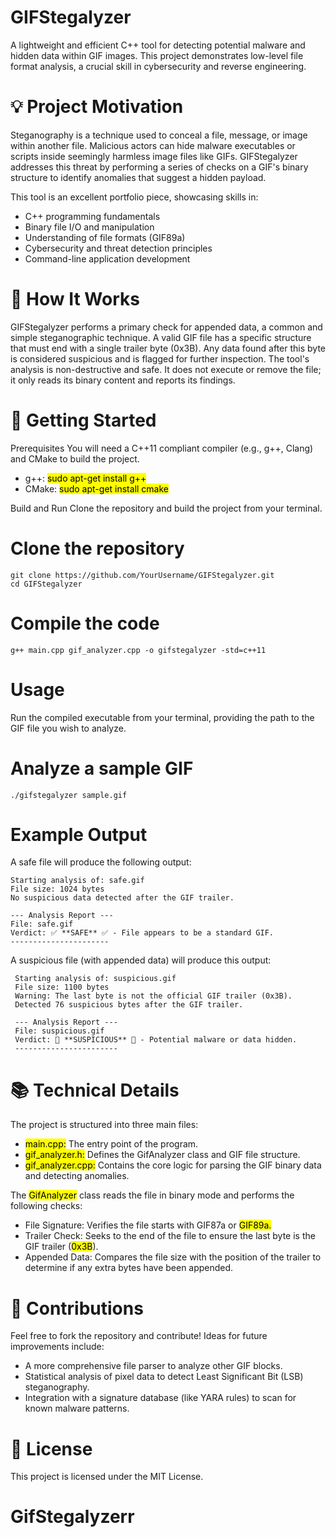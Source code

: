 # GIFStegalyzer
 
A lightweight and efficient C++ tool for detecting potential malware and hidden data within GIF images. This project demonstrates low-level file format analysis, a crucial skill in cybersecurity and reverse engineering.
##

# 💡 Project Motivation
 
Steganography is a technique used to conceal a file, message, or image within another file. Malicious actors can hide malware executables or scripts inside seemingly harmless image files like GIFs. GIFStegalyzer addresses this threat by performing a series of checks on a GIF's binary structure to identify anomalies that suggest a hidden payload.

 This tool is an excellent portfolio piece, showcasing skills in:
- C++ programming fundamentals
- Binary file I/O and manipulation
- Understanding of file formats (GIF89a)
- Cybersecurity and threat detection principles
- Command-line application development
##

# 🔬 How It Works

GIFStegalyzer performs a primary check for appended data, a common and simple steganographic technique. A valid GIF file has a specific structure that must end with a single trailer byte (0x3B). Any data found after this byte is considered suspicious and is flagged for further inspection.
The tool's analysis is non-destructive and safe. It does not execute or remove the file; it only reads its binary content and reports its findings.
##

# 🚀 Getting Started

Prerequisites
You will need a C++11 compliant compiler (e.g., g++, Clang) and CMake to build the project.

- g++: <mark>sudo apt-get install g++</mark>
- CMake: <mark>sudo apt-get install cmake</mark>

Build and Run
Clone the repository and build the project from your terminal.
# Clone the repository           
    git clone https://github.com/YourUsername/GIFStegalyzer.git
    cd GIFStegalyzer

# Compile the code
    g++ main.cpp gif_analyzer.cpp -o gifstegalyzer -std=c++11

##

# Usage
Run the compiled executable from your terminal, providing the path to the GIF file you wish to analyze.
# Analyze a sample GIF
    ./gifstegalyzer sample.gif

##

# Example Output
A safe file will produce the following output:

    Starting analysis of: safe.gif
    File size: 1024 bytes
    No suspicious data detected after the GIF trailer.
           
    --- Analysis Report ---
    File: safe.gif
    Verdict: ✅ **SAFE** ✅ - File appears to be a standard GIF.
    ----------------------
A suspicious file (with appended data) will produce this output:
          
     Starting analysis of: suspicious.gif
     File size: 1100 bytes
     Warning: The last byte is not the official GIF trailer (0x3B).
     Detected 76 suspicious bytes after the GIF trailer.
           
     --- Analysis Report ---
     File: suspicious.gif
     Verdict: 🚨 **SUSPICIOUS** 🚨 - Potential malware or data hidden.
     -----------------------

##

# 📚 Technical Details
The project is structured into three main files:
- <mark>main.cpp:</mark> The entry point of the program.
- <mark>gif_analyzer.h:</mark> Defines the GifAnalyzer class and GIF file structure.
- <mark>gif_analyzer.cpp:</mark> Contains the core logic for parsing the GIF binary data and detecting anomalies.

The <mark>GifAnalyzer</mark> class reads the file in binary mode and performs the following checks:
- File Signature: Verifies the file starts with <amrk>GIF87a</mark> or <mark>GIF89a.</mark>
- Trailer Check: Seeks to the end of the file to ensure the last byte is the GIF trailer (<mark>0x3B</mark>).
- Appended Data: Compares the file size with the position of the trailer to determine if any extra bytes have been appended.
##

# 🤝 Contributions
Feel free to fork the repository and contribute! Ideas for future improvements include:
- A more comprehensive file parser to analyze other GIF blocks.
- Statistical analysis of pixel data to detect Least Significant Bit (LSB) steganography.
- Integration with a signature database (like YARA rules) to scan for known malware patterns.

# 📄 License

This project is licensed under the MIT License.

# GifStegalyzerr

